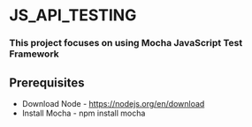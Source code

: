 # JS_API_TESTING
### This project focuses on using Mocha JavaScript Test Framework

## Prerequisites
- Download Node - https://nodejs.org/en/download
- Install Mocha - npm install mocha

